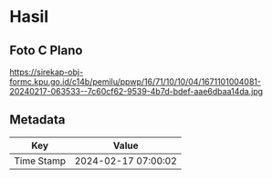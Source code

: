 # Hasil

## Foto C Plano

https://sirekap-obj-formc.kpu.go.id/c14b/pemilu/ppwp/16/71/10/10/04/1671101004081-20240217-063533--7c60cf62-9539-4b7d-bdef-aae6dbaa14da.jpg


## Metadata

| Key        | Value               |
| ---------- | ------------------- |
| Time Stamp | 2024-02-17 07:00:02 |



